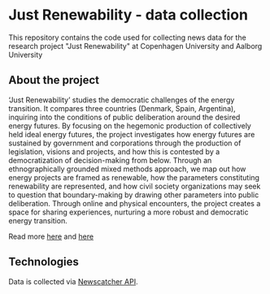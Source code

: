 # Just Renewability - data collection

This repository contains the code used for collecting news data for the research project "Just Renewability" at Copenhagen University and Aalborg University

## About the project

‘Just Renewability’ studies the democratic challenges of the energy transition. It compares three countries (Denmark, Spain, Argentina), inquiring into the conditions of public deliberation around the desired energy futures. By focusing on the hegemonic production of collectively held ideal energy futures, the project investigates how energy futures are sustained by government and corporations through the production of legislation, visions and projects, and how this is contested by a democratization of decision-making from below. Through an ethnographically grounded mixed methods approach, we map out how energy projects are framed as renewable, how the parameters constituting renewability are represented, and how civil society organizations may seek to question that boundary-making by drawing other parameters into public deliberation. Through online and physical encounters, the project creates a space for sharing experiences, nurturing a more robust and democratic energy transition.

Read more [here](https://vbn.aau.dk/en/projects/just-renewability-contesting-public-deliberation-in-the-energy-tr) and [here](https://dff.dk/forskningsprojekter/database?period%3Alist=all&instrument%3Alist=all&filed_method%3Alist=all&SearchableText=Just+Renewability%3A+Contesting+public+deliberation+in+the+energy+transition#go-explore)

## Technologies

Data is collected via [Newscatcher API](https://www.newscatcherapi.com/).
